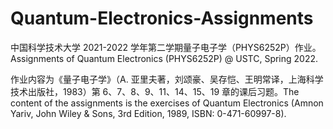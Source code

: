 # Quantum-Electronics-Assignments
中国科学技术大学 2021-2022 学年第二学期量子电子学（PHYS6252P）作业。Assignments of Quantum Electronics (PHYS6252P) @ USTC, Spring 2022.

作业内容为《量子电子学》（A. 亚里夫著，刘颂豪、吴存恺、王明常译，上海科学技术出版社，1983）第 6、7、8、9、11、14、15、19 章的课后习题。The content of the assignments is the exercises of Quantum Electronics (Amnon Yariv, John Wiley & Sons, 3rd Edition, 1989, ISBN: 0-471-60997-8).